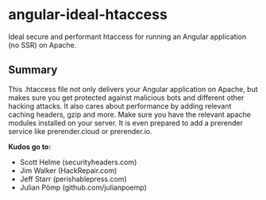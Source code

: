 # angular-ideal-htaccess
Ideal secure and performant htaccess for running an Angular application (no SSR) on Apache. 
 

## Summary
This .htaccess file not only delivers your Angular application on Apache, but makes sure you get protected against malicious bots and different other hacking attacks. It also cares about performance by adding relevant caching headers, gzip and more.
Make sure you have the relevant apache modules installed on your server.
It is even prepared to add a prerender service like prerender.cloud or prerender.io.
 
**Kudos go to:**
 - Scott Helme (securityheaders.com)
 - Jim Walker (HackRepair.com)
 - Jeff Starr (perishablepress.com)
 - Julian Pömp (github.com/julianpoemp)
